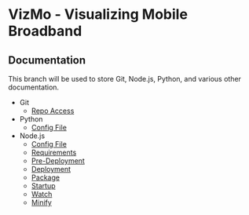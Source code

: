 VizMo - Visualizing Mobile Broadband
=============
## Documentation

This branch will be used to store Git, Node.js, Python, and various other documentation.

* Git
  * [Repo Access](git.md)
* Python
  * [Config File](config-py.md)
* Node.js
  * [Config File](config-nodejs.md)
  * [Requirements](requirements.md)
  * [Pre-Deployment](pre-deployment.md)
  * [Deployment](deployment.md)
  * [Package](package-json.md)
  * [Startup](startup-script.md)
  * [Watch](localhost--watch-setup.md)
  * [Minify](minify.md)
